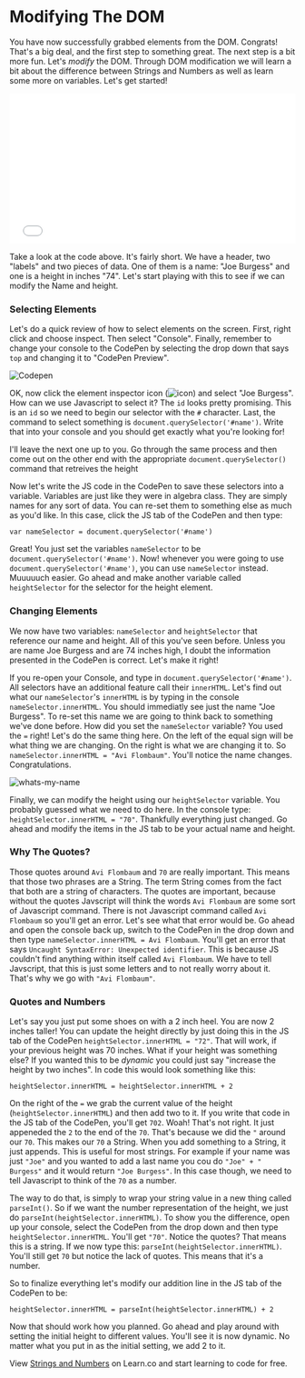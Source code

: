 # Modifying The DOM

You have now successfully grabbed elements from the DOM. Congrats! That's a big deal, and the first step to something great. The next step is a bit more fun. Let's _modify_ the DOM. Through DOM modification we will learn a bit about the difference between Strings and Numbers as well as learn some more on variables. Let's get started!

<iframe height='265' scrolling='no' title='OpwrqM' src='//codepen.io/joemburgess/embed/OpwrqM/?height=265&theme-id=0&default-tab=html,result&embed-version=2&editable=true' frameborder='no' allowtransparency='true' allowfullscreen='true' style='width: 100%;'>See the Pen <a href='http://codepen.io/joemburgess/pen/OpwrqM/'>OpwrqM</a> by Joe Burgess (<a href='http://codepen.io/joemburgess'>@joemburgess</a>) on <a href='http://codepen.io'>CodePen</a>.
</iframe>

Take a look at the code above. It's fairly short. We have a header, two "labels" and two pieces of data. One of them is a name: "Joe Burgess" and one is a height in inches "74". Let's start playing with this to see if we can modify the Name and height.

### Selecting Elements
Let's do a quick review of how to select elements on the screen. First, right click and choose inspect. Then select "Console". Finally, remember to change your console to the CodePen by selecting the drop down that says `top` and changing it to "CodePen Preview".

![Codepen](https://web-dev-readme-photos.s3.amazonaws.com/js/select-code-pen.gif)

OK, now click the element inspector icon (![icon](https://web-dev-readme-photos.s3.amazonaws.com/js/elementinspector-icon.png)) and select "Joe Burgess". How can we use Javascript to select it? The `id` looks pretty promising. This is an `id` so we need to begin our selector with the `#` character. Last, the command to select something is `document.querySelector('#name')`. Write that into your console and you should get exactly what you're looking for! 

I'll leave the next one up to you. Go through the same process and then come out on the other end with the appropriate `document.querySelector()` command that retreives the height

Now let's write the JS code in the CodePen to save these selectors into a variable. Variables are just like they were in algebra class. They are simply names for any sort of data. You can re-set them to something else as much as you'd like. In this case, click the JS tab of the CodePen and then type:

```
var nameSelector = document.querySelector('#name')
```

Great! You just set the variables `nameSelector` to be `document.querySelector('#name')`. Now! whenever you were going to use `document.querySelector('#name')`, you can use `nameSelector` instead. Muuuuuch easier. Go ahead and make another variable called `heightSelector` for the selector for the height element.

### Changing Elements

We now have two variables: `nameSelector` and `heightSelector` that reference our name and height. All of this you've seen before. Unless you are name Joe Burgess and are 74 inches high, I doubt the information presented in the CodePen is correct. Let's make it right!

If you re-open your Console, and type in `document.querySelector('#name')`. All selectors have an additional feature call their `innerHTML`. Let's find out what our `nameSelector`'s `innerHTML` is by typing in the console `nameSelector.innerHTML`. You should immediatly see just the name "Joe Burgess". To re-set this name we are going to think back to something we've done before. How did you set the `nameSelector` variable? You used the `=` right! Let's do the same thing here.
On the left of the equal sign will be what thing we are changing. On the right is what we are changing it to. So `nameSelector.innerHTML = "Avi Flombaum"`. You'll notice the name changes. Congratulations.

![whats-my-name](https://web-dev-readme-photos.s3.amazonaws.com/js/whats-my-name.gif)

Finally, we can modify the height using our `heightSelector` variable. You probably guessed what we need to do here. In the console type: `heightSelector.innerHTML = "70"`. Thankfully everything just changed. Go ahead and modify the items in the JS tab to be your actual name and height.

### Why The Quotes?

Those quotes around `Avi Flombaum` and `70` are really important. This means that those two phrases are a String. The term String comes from the fact that both are a string of characters. The quotes are important, because without the quotes Javscript will think the words `Avi Flombaum` are some sort of Javascript command. There is not Javascript command called `Avi Flombaum` so you'll get an error. Let's see what that error would be. Go ahead and open the console back up, switch to
the CodePen in the drop down and then type `nameSelector.innerHTML = Avi Flombaum`. You'll get an error that says `Uncaught SyntaxError: Unexpected identifier`. This is because JS couldn't find anything within itself called `Avi Flombaum`. We have to tell Javscript, that this is just some letters and to not really worry about it. That's why we go with `"Avi Flombaum"`. 

### Quotes and Numbers

Let's say you just put some shoes on with a 2 inch heel. You are now 2 inches taller! You can update the height directly by just doing this in the JS tab of the CodePen `heightSelector.innerHTML = "72"`. That will work, if your previous height was 70 inches. What if your height was something else? If you wanted this to be _dynamic_ you could just say "increase the height by two inches". In code this would look something like this:

```
heightSelector.innerHTML = heightSelector.innerHTML + 2
```

On the right of the `=` we grab the current value of the height (`heightSelector.innerHTML`) and then add two to it. If you write that code in the JS tab of the CodePen, you'll get `702`. Woah! That's not right. It just appeneded the `2` to the end of the `70`. That's because we did the `"` around our `70`. This makes our `70` a String. When you add something to a String, it just appends. This is useful for most strings. For example if your name was just `"Joe"` and you wanted to add a
last name you cou do `"Joe" + " Burgess"` and it would return `"Joe Burgess"`. In this case though, we need to tell Javascript to think of the `70` as a number. 

The way to do that, is simply to wrap your string value in a new thing called `parseInt()`. So if we want the number representation of the height, we just do `parseInt(heightSelector.innerHTML)`. To show you the difference, open up your console, select the CodePen from the drop down and then type `heightSelector.innerHTML`. You'll get `"70"`. Notice the quotes? That means this is a string. If we now type this: `parseInt(heightSelector.innerHTML)`. You'll still get `70`
but notice the lack of quotes. This means that it's a number.

So to finalize everything let's modify our addition line in the JS tab of the CodePen to be:

```
heightSelector.innerHTML = parseInt(heightSelector.innerHTML) + 2
```

Now that should work how you planned. Go ahead and play around with setting the initial height to different values. You'll see it is now dynamic. No matter what you put in as the initial setting, we add 2 to it.

<p class='util--hide'>View <a href='https://learn.co/lessons/js-strings-and-numbers-readme'>Strings and Numbers</a> on Learn.co and start learning to code for free.</p>
